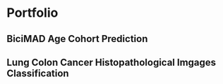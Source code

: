 # Portfolio

## BiciMAD Age Cohort Prediction

## Lung Colon Cancer Histopathological Imgages Classification 
